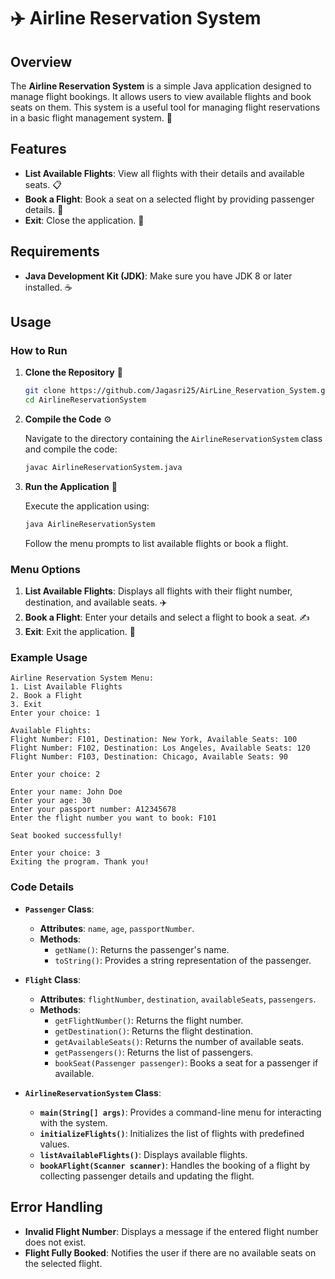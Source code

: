 # ✈️ Airline Reservation System

## Overview

The **Airline Reservation System** is a simple Java application designed to manage flight bookings. It allows users to view available flights and book seats on them. This system is a useful tool for managing flight reservations in a basic flight management system. 🛫

## Features

- **List Available Flights**: View all flights with their details and available seats. 📋
- **Book a Flight**: Book a seat on a selected flight by providing passenger details. 🎫
- **Exit**: Close the application. 🚪

## Requirements

- **Java Development Kit (JDK)**: Make sure you have JDK 8 or later installed. ☕️

## Usage

### How to Run

1. **Clone the Repository** 🧩

   ```sh
   git clone https://github.com/Jagasri25/AirLine_Reservation_System.git
   cd AirlineReservationSystem
   ```

2. **Compile the Code** ⚙️

   Navigate to the directory containing the `AirlineReservationSystem` class and compile the code:

   ```sh
   javac AirlineReservationSystem.java
   ```

3. **Run the Application** 🚀

   Execute the application using:

   ```sh
   java AirlineReservationSystem
   ```

   Follow the menu prompts to list available flights or book a flight.

### Menu Options

1. **List Available Flights**: Displays all flights with their flight number, destination, and available seats. ✈️
2. **Book a Flight**: Enter your details and select a flight to book a seat. ✍️
3. **Exit**: Exit the application. 🚪

### Example Usage

```text
Airline Reservation System Menu:
1. List Available Flights
2. Book a Flight
3. Exit
Enter your choice: 1

Available Flights:
Flight Number: F101, Destination: New York, Available Seats: 100
Flight Number: F102, Destination: Los Angeles, Available Seats: 120
Flight Number: F103, Destination: Chicago, Available Seats: 90

Enter your choice: 2

Enter your name: John Doe
Enter your age: 30
Enter your passport number: A12345678
Enter the flight number you want to book: F101

Seat booked successfully!

Enter your choice: 3
Exiting the program. Thank you!
```

### Code Details

- **`Passenger` Class**:
  - **Attributes**: `name`, `age`, `passportNumber`.
  - **Methods**:
    - `getName()`: Returns the passenger's name.
    - `toString()`: Provides a string representation of the passenger.

- **`Flight` Class**:
  - **Attributes**: `flightNumber`, `destination`, `availableSeats`, `passengers`.
  - **Methods**:
    - `getFlightNumber()`: Returns the flight number.
    - `getDestination()`: Returns the flight destination.
    - `getAvailableSeats()`: Returns the number of available seats.
    - `getPassengers()`: Returns the list of passengers.
    - `bookSeat(Passenger passenger)`: Books a seat for a passenger if available.

- **`AirlineReservationSystem` Class**:
  - **`main(String[] args)`**: Provides a command-line menu for interacting with the system.
  - **`initializeFlights()`**: Initializes the list of flights with predefined values.
  - **`listAvailableFlights()`**: Displays available flights.
  - **`bookAFlight(Scanner scanner)`**: Handles the booking of a flight by collecting passenger details and updating the flight.

## Error Handling

- **Invalid Flight Number**: Displays a message if the entered flight number does not exist.
- **Flight Fully Booked**: Notifies the user if there are no available seats on the selected flight.
